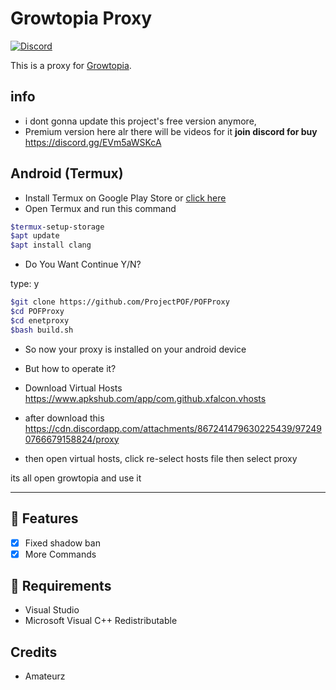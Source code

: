 # Growtopia Proxy
[![Discord](https://img.shields.io/discord/952524017208819722?color=%23000000&style=plastic?label=discord)](https://discord.gg/EVm5aWSKcA)

This is a proxy for [Growtopia](https://growtopiagame.com/).

## info
- i dont gonna update this project's free version anymore,
- Premium version here alr there will be videos for it **join discord for buy** https://discord.gg/EVm5aWSKcA

<h2>Android (Termux)</h2>

- Install Termux on Google Play Store or [click here](https://play.google.com/store/apps/details?id=com.termux)
- Open Termux and run this command
```bash
$termux-setup-storage
$apt update
$apt install clang
```
- Do You Want Continue Y/N? 

type: y
```bash
$git clone https://github.com/ProjectPOF/POFProxy
$cd POFProxy
$cd enetproxy
$bash build.sh
```
- So now your proxy is installed on your android device
- But how to operate it?

- Download Virtual Hosts https://www.apkshub.com/app/com.github.xfalcon.vhosts
- after download this https://cdn.discordapp.com/attachments/867241479630225439/972490766679158824/proxy
- then open virtual hosts, click re-select hosts file then select proxy

its all open growtopia and use it
<hr>

## 📜 Features
- [x] Fixed shadow ban
- [x] More Commands

## 📝 Requirements
- Visual Studio
- Microsoft Visual C++ Redistributable


## Credits
- Amateurz
